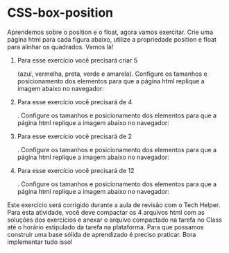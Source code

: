 # CSS-box-position
Aprendemos sobre o position e o float, agora vamos exercitar.
Crie uma página html para cada figura abaixo, utilize a propriedade
position e float para alinhar os quadrados. Vamos lá!

1. Para esse exercício você precisará criar 5 <div> (azul, vermelha,
preta, verde e amarela). Configure os tamanhos e posicionamento
dos elementos para que a página html replique a imagem abaixo
no navegador:

2. Para esse exercício você precisará de 4 <div>. Configure os
tamanhos e posicionamento dos elementos para que a página html
replique a imagem abaixo no navegador:

3. Para esse exercício você precisará de 2 <div>. Configure os
tamanhos e posicionamento dos elementos para que a página html
replique a imagem abaixo no navegador:

4. Para esse exercício você precisará de 12 <div>. Configure os
tamanhos e posicionamento dos elementos para que a página html
replique a imagem abaixo no navegador:

Este exercício será corrigido durante a aula de revisão com o Tech Helper.
Para esta atividade, você deve compactar os 4 arquivos html com as
soluções dos exercícios e anexar o arquivo compactado na tarefa no
Class até o horário estipulado da tarefa na plataforma.
Para que possamos construir uma base sólida de aprendizado é preciso
praticar.
Bora implementar tudo isso!
